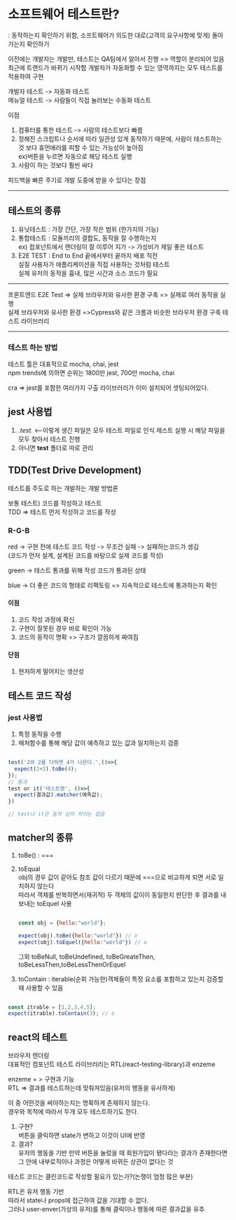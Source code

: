 # 소프트웨어 테스트란?
: 동작하는지 확인하기 위함, 소프트웨어가 의도한 대로(고객의 요구사항에 맞게) 돌아가는지 확인하기   

이전에는 개발자는 개발만, 테스트는 QA팀에서 알아서 진행 => 역할이 분리되어 있음   
최근에 트랜드가 바뀌기 시작함 개발자가 자동화할 수 있는 영역까지는 모두 테스트를 적용하여 구현

개발자 테스트 -> 자동화 테스트   
메뉴얼 테스트 -> 사람들이 직접 눌러보는 수동화 테스트

이점

1. 컴퓨터를 통한 테스트 -> 사람의 테스트보다 빠름
2. 정해진 스크립트나 순서에 따라 일관성 있게 동작하기 때문에, 사람이 테스트하는 것 보다 휴먼에러를 피할 수 있는 가능성이 높아짐   
   ex)버튼을 누르면 자동으로 해당 테스트 실행
3. 사람이 하는 것보다 훨씬 싸다

피드백을 빠른 주기로 개발 도중에 받을 수 있다는 장점

---

## 테스트의 종류
1. 유닛테스트 : 가장 간단, 가장 작은 범위 (한가지의 기능)
2. 통합테스트 : 모듈끼리의 결합도, 동작을 잘 수행하는지    
  ex) 컴포넌트에서 랜더링이 잘 이루어 지가 -> 가성비가 제일 좋은 테스트
3. E2E TEST : End to End 끝에서부터 끝까지 배포 직전   
실질 사용자가 애플리케이션을 직접 사용하는 것처럼 테스트   
실제 유저의 동작을 흉내, 많은 시간과 소스 코드가 필요

---

프론트엔드 E2E Test => 실제 브라우저와 유사한 환경 구축 => 실제로 여러 동작을 실행   
실제 브라우저와 유사한 환경 =>Cypress와 같은 크롬과 비슷한 브라우저 환경 구축 테스트 라이브러리

---

### 테스트 하는 방법
테스트 툴은 대표적으로 mocha, chai, jest   
npm trends에 의하면 순위는 1800만 jest, 700만 mocha, chai

cra => jest를 포함한 여러가지 구출 라이브러리가 이미 설치되어 셋팅되어있다.

## jest 사용법
1. *.test.*  <--이렇게 생긴 파일은 모두 테스트 파일로 인식 제스트 실행 시 해당 파일을 모두 찾아서 테스트 진행
2. 아니면 __test__ 폴더로 따로 관리

## TDD(Test Drive Development)
테스트를 주도로 하는 개발하는 개발 방법론

보통 테스트) 코드를 작성하고 테스트   
TDD => 테스트 먼저 작성하고 코드를 작성

### R-G-B   
red -> 구현 전에 테스트 코드 작성 -> 무조건 실패 -> 실패하는코드가 생김   
(코드가 먼저 설계, 설계된 코드를 바탕으로 실제 코드를 작성)

green -> 테스트 통과를 위해 작성 코드가 통과된 상태

blue -> 더 좋은 코드의 형태로 리펙토링 => 지속적으로 테스트에 통과하는지 확인

#### 이점
1. 코드 작성 과정에 확신
2. 구현이 잘못된 경우 바로 확인이 가능
3. 코드의 동작이 명확 => 구조가 깔끔하게 짜여짐

#### 단점
1. 현저하게 떨어지는 생산성


## 테스트 코드 작성
### jest 사용법
1. 특정 동작을 수행
2. 매처함수를 통해 해당 값이 예측하고 있는 값과 일치하는지 검증

```js

test('2와 2를 더하면 4가 나온다.',()=>{
  expect(2+2).toBe(4);
});
// 통과
test or it('테스트명', ()=>{
  expect(결과값).matcher(예측값);
})

// test나 it은 동작 상의 차이는 없음

```

## matcher의 종류
1. toBe() : ===
2. toEqual   
   obj의 경우 값이 같아도 참조 값이 다르기 때문에 ===으로 비교하게 되면 서로 일치하지 않는다   
   따라서 객체를 반복하면서(재귀적) 두 객체의 값이이 동일한지 판단한 후 결과를 내보내는 toEquel 사용
   ```js
   
   const obj = {hello:"world"};

   expect(obj).toBe({hello:"world"}) // x
   expect(obj).toEquel({hello:"world"}) // o
   
   ```
    그외 
toBeNull, toBeUndefined, toBeGreateThen, toBeLessThen,toBeLessThenOrEquel

3. toContain : iterable(순회 가능한)객체들이 특정 요소를 포함하고 있는지 검증할 때 사용할 수 있음

```js

const itrable = [1,2,3,4,5];
expect(itrable).toContain(3); // o

```

## react의 테스트
브라우저 렌더링   
대표적인 컴포넌트 테스트 라이브러리는  RTL(react-testing-library)과 enzeme

enzeme = > 구현과 기능   
RTL => 결과를 테스트하는데 맞춰져있음(유저의 행동을 유사하게)

이 중 어떤것을 써야하는지는 명확하게 존재하지 않는다.   
경우와 목적에 따라서 두개 모두 테스트하기도 한다.

1. 구현?   
   버튼을 클릭하면 state가 변하고 이것이 UI에 반영
2. 결과?   
   유저의 행동을 기반 만약 버튼을 눌렀을 때 회원가입이 됐다라는 결과가 존재한다면   
   그 안에 내부로직이나 과정은 어떻게 바뀌든 상관이 없다는 것

테스트 코드는 클린코드로 작성할 필요가 있는가?(논쟁이 엄청 많은 부분)   

RTL은 유저 행동 기반   
따라서 state나 props에 접근하여 값을 기대할 수 없다.    
그러나 user-enver(가상의 유저)를 통해 클릭이나 행동에 따른 결과값을 유추

